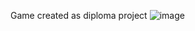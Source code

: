 Game created as diploma project
![image](https://user-images.githubusercontent.com/44618762/134504252-d8dcd83a-5f34-479d-9190-c4b79966f703.png)
